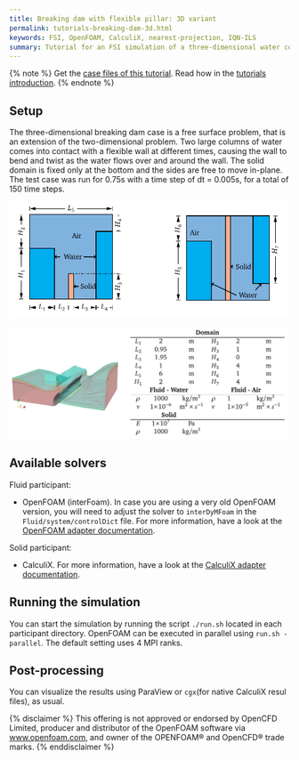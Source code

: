```yaml
---
title: Breaking dam with flexible pillar: 3D variant
permalink: tutorials-breaking-dam-3d.html
keywords: FSI, OpenFOAM, CalculiX, nearest-projection, IQN-ILS
summary: Tutorial for an FSI simulation of a three-dimensional water column striking a flexible wall, based on the two-dimensional case.
---
```


{% note %}
Get the [case files of this tutorial](https://github.com/precice/tutorials/tree/breaking-dam-2d/breaking-dam-3d). Read how in the [tutorials introduction](https://www.precice.org/tutorials.html).
{% endnote %}

## Setup

The three-dimensional breaking dam case is a free surface problem, that is an extension of the two-dimensional problem. Two large columns of water comes into contact with a flexible wall at different times, causing the wall to bend and twist as the water flows over and around the wall. The solid domain is fixed only at the bottom and the sides are free to move in-plane. The test case was run for 0.75s with a time step of dt = 0.005s, for a total of 150 time steps.

![domain](images/domain.png)

![domain](images/properties.png)

## Available solvers

Fluid participant:

* OpenFOAM (interFoam). In case you are using a very old OpenFOAM version, you will need to adjust the solver to `interDyMFoam` in the `Fluid/system/controlDict` file. For more information, have a look at the [OpenFOAM adapter documentation](https://www.precice.org/adapter-openfoam-overview.html).

Solid participant:

* CalculiX. For more information, have a look at the [CalculiX adapter documentation](https://www.precice.org/adapter-calculix-overview.html).

## Running the simulation

You can start the simulation by running the script `./run.sh` located in each participant directory. OpenFOAM can be executed in parallel using `run.sh -parallel`. The default setting uses 4 MPI ranks.

## Post-processing

You can visualize the results using ParaView or `cgx`(for native CalculiX resul files), as usual.

{% disclaimer %}
This offering is not approved or endorsed by OpenCFD Limited, producer and distributor of the OpenFOAM software via www.openfoam.com, and owner of the OPENFOAM®  and OpenCFD®  trade marks.
{% enddisclaimer %}

